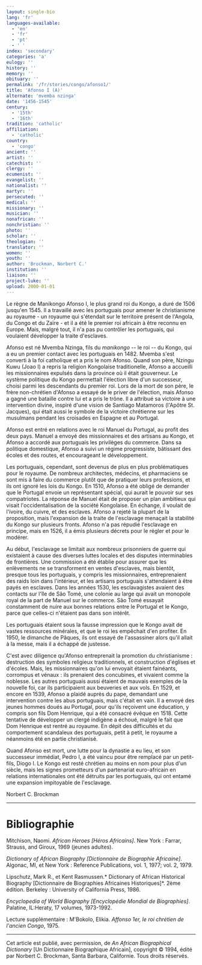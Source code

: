 ```yaml
---
layout: single-bio
lang: 'fr'
languages-available:
  - 'en'
  - 'fr'
  - 'pt'
  - ' '
index: 'secondary'
categories: 'a'
eulogy: ''
history: ''
memory: ''
obituary: ''
permalink: '/fr/stories/congo/afonso1/'
title: 'Afonso I (A)'
alternate: 'mvemba nzinga'
date: '1456-1545'
century:
  - '15th'
  - '16th'
tradition: 'catholic'
affiliation:
  - 'catholic'
country:
  - 'congo'
ancient: ''
artist: ''
catechist: ''
clergy: ''
ecumenist: ''
evangelist: ''
nationalist: ''
martyr: ''
persecuted: ''
medical: ''
missionary: ''
musician: ''
nonafrican: ''
nonchristian: ''
photo: ''
scholar: ''
theologian: ''
translator: ''
women: ''
youth: ''
author: 'Brockman, Norbert C.'
institution: ''
liaison: ''
project-luke: ''
upload: 2000-01-01
---
```



Le règne de Manikongo Afonso I, le plus grand roi du Kongo, a duré de 1506 jusqu'en 1545. Il a travaillé avec les portuguais pour amener le christianisme au royaume - un royaume qui s'étendait sur le territoire présent de l'Angola, du Congo et du Zaïre - et il a été le premier roi africain à être reconnu en Europe.  Mais, malgré tout, il n'a pas pu contrôler les portuguais, qui voulaient développer la traite d'esclaves.

Afonso est né Mvemba Nzinga, fils du *manikongo* -- le roi -- du Kongo, qui a eu un premier contact avec les portuguais en 1482.  Mvemba s'est converti à la foi catholique et a pris le nom Afonso.  Quand son père, Nzingu Kuwu (Joao I) a repris la religion Kongolaise traditionelle, Afonso a accueilli les missionnaires expulsés dans la province o&#249; il était gouverneur.  Le système politique du Kongo permettait l'élection libre d'un successeur, choisi parmi les descendants du premier roi. Lors de la mort de son père, le frère non-chrétien d'Afonso a essayé de le priver de l'élection, mais Afonso a gagné une bataille contre lui et a pris le trône.  Il a attribué sa victoire à une intervention divine, inspiré d'une vision de Santiago Matamoros (l'Apôtre St. Jacques), qui était aussi le symbole de la victoire chrétienne sur les musulmans pendant les croisades en Espagne et au Portugal.

Afonso est entré en relations avec le roi Manuel du Portugal, au profit des deux pays.  Manuel a envoyé des missionnaires et des artisans au Kongo, et Afonso a accordé aux portuguais les privilèges du commerce.  Dans sa politique domestique, Afonso a suivi un régime progressiste, bâtissant des écoles et des routes, et encourageant le développement.

Les portuguais, cependant, sont devenus de plus en plus problématiques pour le royaume.  De nombreux architectes, médecins, et pharmaciens se sont mis &agrave; faire du commerce plutôt que de pratiquer leurs professions, et ils ont ignoré les lois du Kongo.  En 1510, Afonso a été obligé de demander que le Portugal envoie un représentant spécial, qui aurait le pouvoir sur ses compatriotes.  La réponse de Manuel était de proposer un plan ambitieux qui visait l'occidentalisation de la société Kongolaise.  En échange, il voulait de l'ivoire, du cuivre, et des esclaves.  Afonso a rejeté la plupart de la proposition, mais l'expansion de la traite de l'esclavage menaçait la stabilité du Kongo sur plusieurs fronts.  Afonso n'a pas répudié l'esclavage en principe, mais en 1526, il a émis plusieurs décrets pour le régler et pour le modérer.

Au début, l'esclavage se limitait aux nombreux prisonniers de guerre qui existaient à cause des diverses luttes locales et des disputes interminables de frontières.  Une commission a été établie pour assurer que les enlèvements ne se transforment en ventes d'esclaves, mais bientôt, presque tous les portuguais, y compris les missionnaires, entreprenaient des raids loin dans l'intérieur, et les artisans portuguais s'attendaient à être payés en esclaves.  Dans les années 1530, les esclavagistes avaient des contacts sur l'île de São Tomé, une colonie au large qui avait un monopole royal de la part de Manuel sur le commerce.  São Tomé essayait constamment de nuire aux bonnes relations entre le Portugal et le Kongo, parce que celles-ci n'étaient pas dans son intérêt.

Les portuguais étaient sous la fausse impression que le Kongo avait de vastes ressources minérales, et que le roi les empêchait d'en profiter.  En 1950, le dimanche de Pâques, ils ont essayé de l'assassiner alors qu'il allait à la messe, mais il a échappé de justesse.

C'est avec diligence qu'Afonso entreprenait la promotion du christianisme : destruction des symboles religieux traditionnels, et construction d'églises et d'écoles.  Mais, les missionnaires qu'on lui envoyait étaient fainéants, corrompus et vénaux : ils prenaient des concubines, et vivaient comme la noblesse.  Les autres portuguais aussi étaient de mauvais exemples de la nouvelle foi, car ils participaient aux beuveries et aux vols.  En 1529, et encore en 1539, Afonso a plaidé auprès du pape, demandant une intervention contre les abus portuguais, mais c'était en vain.  Il a envoyé des jeunes hommes doués au Portugal, pour qu'ils reçoivent une éducation, y compris son fils Dom Henrique, qui a été consacré évêque en 1518.  Cette tentative de développer un clergé indigène a échoué, malgré le fait que Dom Henrique est rentré au royaume.  En dépit des difficultés et du comportement scandaleux des portuguais, petit à petit, le royaume a néanmoins été en partie christianisé.

Quand Afonso est mort, une lutte pour la dynastie a eu lieu, et son successeur immédiat, Pedro I, a été vaincu pour être remplacé par un petit-fils, Diogo I.  Le Kongo est resté chrétien au moins en nom pour plus d'un siècle, mais les signes prometteurs d'un partenariat euro-africain en relations internationales ont été détruits par les portuguais, qui ont entamé une expansion impitoyable de l'esclavage.

Norbert C. Brockman

---

# Bibliographie

Mitchison, Naomi. *African Heroes [Héros Africains]*. New York : Farrar, Strauss, and Giroux, 1969 (jeunes adultes).

*Dictionary of African Biography [Dictionnaire de Biographie Africaine]*. Algonac, MI, et New York : Reference Publications, vol. 1, 1977; vol. 2, 1979.

Lipschutz, Mark R., et Kent Rasmussen.* Dictionary of African Historical Biography [Dictionnaire de Biographies Africaines Historiques]*. 2ème édition. Berkeley : University of California Press, 1986.

*Encyclopedia of World Biography [Encyclopédie Mondial de Biographies]*. Palatine, IL:Heraty, 17 volumes, 1973-1992.

Lecture supplémentaire : M'Bokolo, Elikia. *Affonso 1er, le roi chrétien de l'ancien Congo*, 1975.

---

Cet article est publié, avec permission, de *An African Biographical Dictionary* [Un Dictionnaire Biographique Africain], copyright © 1994, édité par Norbert C. Brockman, Santa Barbara, Californie.  Tous droits réservés.